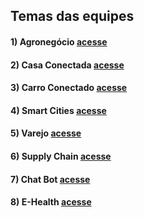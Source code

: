 ## Temas das equipes

#### 1) Agronegócio [acesse](https://github.com/IoTLabFIAP/iotlabfiap-grupos/tree/master/Grupos/Agronegocio)

#### 2) Casa Conectada [acesse](https://github.com/IoTLabFIAP/iotlabfiap-grupos/blob/master/Grupos/CasaConectada)

#### 3) Carro Conectado [acesse](https://github.com/IoTLabFIAP/iotlabfiap-grupos/blob/master/Grupos/CarroConectado)

#### 4) Smart Cities [acesse](https://github.com/IoTLabFIAP/iotlabfiap-grupos/blob/master/Grupos/SmartCities)

#### 5) Varejo [acesse](https://github.com/IoTLabFIAP/iotlabfiap-grupos/blob/master/Grupos/Varejo)

#### 6) Supply Chain [acesse](https://github.com/IoTLabFIAP/iotlabfiap-grupos/blob/master/Grupos/SupplyChain)

#### 7) Chat Bot [acesse](https://github.com/IoTLabFIAP/iotlabfiap-grupos/blob/master/Grupos/ChatBot)

#### 8) E-Health [acesse](https://github.com/IoTLabFIAP/iotlabfiap-grupos/blob/master/Grupos/E-Health)
